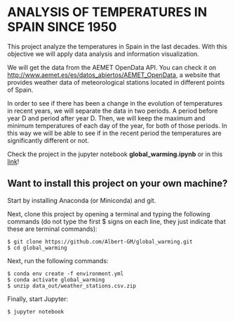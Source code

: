 # ANALYSIS OF TEMPERATURES IN SPAIN SINCE 1950

This project analyze the temperatures in Spain in the last decades. With this objective we will apply data analysis and information visualization.

We will get the data from the AEMET OpenData API. You can check it on http://www.aemet.es/es/datos_abiertos/AEMET_OpenData, a website that provides weather data of meteorological stations located in different points of Spain.

In order to see if there has been a change in the evolution of temperatures in recent years, we will separate the data in two periods. A period before year D and period after year D. Then, we will keep the maximum and minimum temperatures of each day of the year, for both of those periods. In this way we will be able to see if in the recent period the temperatures are significantly different or not.

Check the project in the jupyter notebook **global_warming.ipynb** or in this [link](https://htmlpreview.github.io/?https://github.com/Albert-GM/global_warming/blob/master/global_warming.html)!

## Want to install this project on your own machine?

Start by installing Anaconda (or Miniconda) and git.

Next, clone this project by opening a terminal and typing the following commands (do not type the first $ signs on each line, they just indicate that these are terminal commands):

```
$ git clone https://github.com/Albert-GM/global_warming.git
$ cd global_warming
```

Next, run the following commands:

```
$ conda env create -f environment.yml
$ conda activate global_warming
$ unzip data_out/weather_stations.csv.zip
```
Finally, start Jupyter:

```
$ jupyter notebook
```

